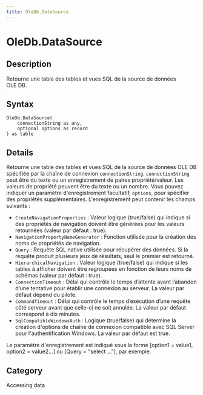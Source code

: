```yaml
---
title: OleDb.DataSource
---
```


# OleDb.DataSource


## Description

Retourne une table des tables et vues SQL de la source de données OLE DB.


## Syntax

```powerquery
OleDb.DataSource(
    connectionString as any,
    optional options as record
) as table
```


## Details

Retourne une table des tables et vues SQL de la source de données OLE DB spécifiée par la chaîne de connexion <code>connectionString</code>. <code>connectionString</code> peut être du texte ou un enregistrement de paires propriété/valeur. Les valeurs de propriété peuvent être du texte ou un nombre. Vous pouvez indiquer un paramètre d'enregistrement facultatif, <code>options</code>, pour spécifier des propriétés supplémentaires. L'enregistrement peut contenir les champs suivants :    <ul><li><code>CreateNavigationProperties</code> : Valeur logique (true/false) qui indique si des propri&#233;t&#233;s de navigation doivent &#234;tre g&#233;n&#233;r&#233;es pour les valeurs retourn&#233;es (valeur par d&#233;faut&#160;: true).</li><li><code>NavigationPropertyNameGenerator</code> : Fonction utilis&#233;e pour la cr&#233;ation des noms de propri&#233;t&#233;s de navigation.</li><li><code>Query</code> : Requ&#234;te SQL native utilis&#233;e pour r&#233;cup&#233;rer des donn&#233;es. Si la requ&#234;te produit plusieurs jeux de r&#233;sultats, seul le premier est retourn&#233;.</li><li><code>HierarchicalNavigation</code> : Valeur logique (true/false) qui indique si les tables &#224; afficher doivent &#234;tre regroup&#233;es en fonction de leurs noms de sch&#233;mas (valeur par d&#233;faut&#160;: true).</li><li><code>ConnectionTimeout</code> : D&#233;lai qui contr&#244;le le temps d’attente avant l’abandon d’une tentative pour &#233;tablir une connexion au serveur. La valeur par d&#233;faut d&#233;pend du pilote.</li><li><code>CommandTimeout</code> : D&#233;lai qui contr&#244;le le temps d’ex&#233;cution d’une requ&#234;te c&#244;t&#233; serveur avant que celle-ci ne soit annul&#233;e. La valeur par d&#233;faut correspond &#224; dix&#160;minutes.</li><li><code>SqlCompatibleWindowsAuth</code> : Logique (true/false) qui d&#233;termine la cr&#233;ation d&#39;options de cha&#238;ne de connexion compatible avec SQL Server pour l&#39;authentification Windows. La valeur par d&#233;faut est true.</li></ul>    Le paramètre d'enregistrement est indiqué sous la forme [option1 = value1, option2 = value2...] ou [Query = "select ..."], par exemple.



## Category
Accessing data
